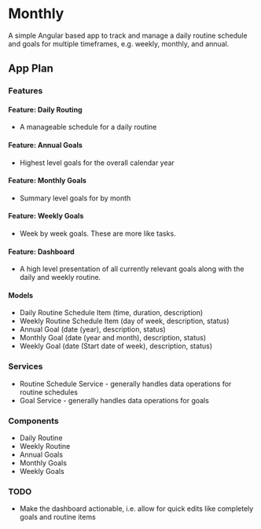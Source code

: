 # Monthly

A simple Angular based app to track and manage a daily routine schedule and goals for multiple timeframes, e.g. weekly, monthly, and annual.

## App Plan

### Features

#### Feature: Daily Routing

- A manageable schedule for a daily routine

#### Feature: Annual Goals

- Highest level goals for the overall calendar year

#### Feature: Monthly Goals

- Summary level goals for by month

#### Feature: Weekly Goals

- Week by week goals.  These are more like tasks.

#### Feature: Dashboard

- A high level presentation of all currently relevant goals along with the daily and weekly routine.
#### Models

- Daily Routine Schedule Item (time, duration, description)
- Weekly Routine Schedule Item (day of week, description, status)
- Annual Goal (date (year), description, status)
- Monthly Goal (date (year and month), description, status)
- Weekly Goal (date (Start date of week), description, status)

### Services

- Routine Schedule Service - generally handles data operations for routine schedules
- Goal Service - generally handles data operations for goals

### Components

- Daily Routine
- Weekly Routine
- Annual Goals
- Monthly Goals
- Weekly Goals

### TODO

- Make the dashboard actionable, i.e. allow for quick edits like completely goals and routine items

